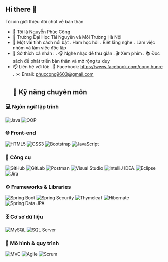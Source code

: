 ## Hi there 👋

Tôi xin giới thiệu đôi chút về bản thân
- 🔭 Tôi là Nguyễn Phúc Công
- 🌱 Trường Đại Học Tài Nguyên và Môi Trường Hà Nội
- 👤 Một vài tính cách nổi bật
        . Ham học hỏi
        . Biết lắng nghe
        . Làm việc nhóm và làm việc độc lập
- 🤔 Sở thích cá nhân :
        . 🎧 Nghe nhạc để thư giãn
        . 🎬 Xem phim
        . 📚 Đọc sách để phát triển bản thân và mở rộng tư duy
- 📫 Liên hệ với tôi:
        . 💼 Facebook: https://www.facebook.com/cong.hunre
        . ✉️ Email: phuccong9603@gmail.com
  ## 🧠 Kỹ năng chuyên môn

### 💻 Ngôn ngữ lập trình
![Java](https://img.shields.io/badge/Java-ED8B00?style=flat&logo=openjdk&logoColor=white) 
![OOP](https://img.shields.io/badge/OOP-Paradigm-blue?style=flat)

### 🌐 Front-end
![HTML5](https://img.shields.io/badge/HTML5-E34F26?style=flat&logo=html5&logoColor=white)
![CSS3](https://img.shields.io/badge/CSS3-1572B6?style=flat&logo=css3&logoColor=white)
![Bootstrap](https://img.shields.io/badge/Bootstrap-563D7C?style=flat&logo=bootstrap&logoColor=white)
![JavaScript](https://img.shields.io/badge/JavaScript-F7DF1E?style=flat&logo=javascript&logoColor=black)

### 🔧 Công cụ
![GitHub](https://img.shields.io/badge/GitHub-181717?style=flat&logo=github&logoColor=white)
![GitLab](https://img.shields.io/badge/GitLab-FC6D26?style=flat&logo=gitlab&logoColor=white)
![Postman](https://img.shields.io/badge/Postman-FF6C37?style=flat&logo=postman&logoColor=white)
![Visual Studio](https://img.shields.io/badge/Visual%20Studio-5C2D91?style=flat&logo=visualstudio&logoColor=white)
![IntelliJ IDEA](https://img.shields.io/badge/IntelliJ%20IDEA-000000?style=flat&logo=intellijidea&logoColor=white)
![Eclipse](https://img.shields.io/badge/Eclipse-2C2255?style=flat&logo=eclipse&logoColor=white)
![Jira](https://img.shields.io/badge/Jira-0052CC?style=flat&logo=jira&logoColor=white)

### ⚙️ Frameworks & Libraries
![Spring Boot](https://img.shields.io/badge/Spring%20Boot-6DB33F?style=flat&logo=springboot&logoColor=white)
![Spring Security](https://img.shields.io/badge/Security-6DB33F?style=flat&logo=springsecurity&logoColor=white)
![Thymeleaf](https://img.shields.io/badge/Thymeleaf-005F0F?style=flat&logo=thymeleaf&logoColor=white)
![Hibernate](https://img.shields.io/badge/Hibernate-59666C?style=flat&logo=hibernate&logoColor=white)
![Spring Data JPA](https://img.shields.io/badge/Spring%20Data%20JPA-6DB33F?style=flat)

### 🗄️ Cơ sở dữ liệu
![MySQL](https://img.shields.io/badge/MySQL-4479A1?style=flat&logo=mysql&logoColor=white)
![SQL Server](https://img.shields.io/badge/SQL%20Server-CC2927?style=flat&logo=microsoftsqlserver&logoColor=white)

### 🧩 Mô hình & quy trình
![MVC](https://img.shields.io/badge/MVC-Architecture-blue?style=flat)
![Agile](https://img.shields.io/badge/Agile-1D3557?style=flat)
![Scrum](https://img.shields.io/badge/Scrum-FFCA28?style=flat)
